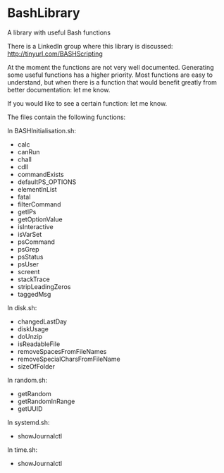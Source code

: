 BashLibrary
===========

A library with useful Bash functions

There is a LinkedIn group where this library is discussed:
    http://tinyurl.com/BASHScripting

At the moment the functions are not very well documented. Generating
some useful functions has a higher priority. Most functions are easy to
understand, but when there is a function that would benefit greatly from
better documentation: let me know.

If you would like to see a certain function: let me know.

The files contain the following functions:

In BASHInitialisation.sh:
- calc
- canRun
- chall
- cdll
- commandExists
- defaultPS_OPTIONS
- elementInList
- fatal
- filterCommand
- getIPs
- getOptionValue
- isInteractive
- isVarSet
- psCommand
- psGrep
- psStatus
- psUser
- screent
- stackTrace
- stripLeadingZeros
- taggedMsg

In disk.sh:
- changedLastDay
- diskUsage
- doUnzip
- isReadableFile
- removeSpacesFromFileNames
- removeSpecialCharsFromFileName
- sizeOfFolder

In random.sh:
- getRandom
- getRandomInRange
- getUUID

In systemd.sh:
- showJournalctl

In time.sh:
- showJournalctl
